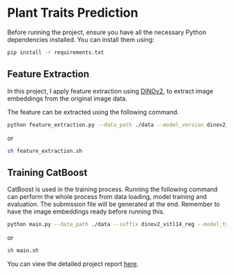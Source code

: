 # Plant Traits Prediction

Before running the project, ensure you have all the necessary Python dependencies installed. You can install them using:

```bash
pip install -r requirements.txt
```

## Feature Extraction

In this project, I apply feature extraction using [DINOv2](https://github.com/facebookresearch/dinov2/tree/main), to extract image embeddings from the original image data.

The feature can be extracted using the following command.

```bash
python feature_extraction.py --data_path ./data --model_version dinov2_vitl14_reg
```

or

```bash
sh feature_extraction.sh
```

## Training CatBoost

CatBoost is used in the training process. Running the following command can perform the whole process from data loading, model training and evaluation. The submission file will be generated at the end. Remember to have the image embeddings ready before running this.

```bash
python main.py --data_path ./data --suffix dinov2_vitl14_reg --model_type catboost
```

or

```bash
sh main.sh
```

You can view the detailed project report [here](report.pdf).
